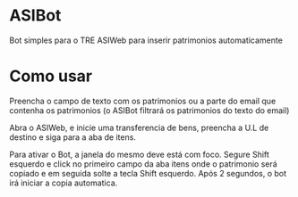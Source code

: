 # ASIBot
Bot simples para o TRE ASIWeb para inserir patrimonios automaticamente

# Como usar

Preencha o campo de texto com os patrimonios ou a parte do email que contenha os patrimonios (o ASIBot filtrará os patrimonios do texto do email)

Abra o ASIWeb, e inicie uma transferencia de bens, preencha a U.L de destino e siga para a aba de itens.

Para ativar o Bot, a janela do mesmo deve está com foco. Segure Shift esquerdo e click no primeiro campo da aba itens onde o patrimonio será copiado e em seguida solte a tecla Shift esquerdo. Após 2 segundos, o bot irá iniciar a copia automatica.
